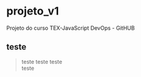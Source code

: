 # projeto_v1
Projeto do curso TEX-JavaScript DevOps - GitHUB

## teste
> teste
> teste
> teste
> <br />
> teste
> 